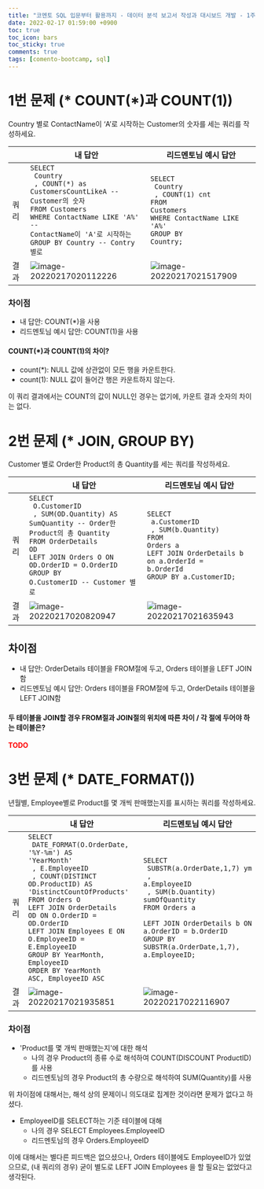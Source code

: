 ```yaml
---
title: "코멘토 SQL 입문부터 활용까지 - 데이터 분석 보고서 작성과 대시보드 개발 - 1주차 과제"
date: 2022-02-17 01:59:00 +0900
toc: true
toc_icon: bars
toc_sticky: true
comments: true
tags: [comento-bootcamp, sql]
---
```


# 1번 문제 (* COUNT(*)과 COUNT(1))

Country 별로 ContactName이 ‘A’로 시작하는 Customer의 숫자를 세는 쿼리를 작성하세요.

|      | 내 답안                                                      | 리드멘토님 예시 답안                                         |
| ---- | ------------------------------------------------------------ | ------------------------------------------------------------ |
| 쿼리 | <code>SELECT <br/>	Country<br/>	, COUNT(*) as CustomersCountLikeA -- Customer의 숫자<br/>FROM Customers<br/>WHERE ContactName LIKE 'A%' -- ContactName이 'A'로 시작하는<br/>GROUP BY Country -- Contry 별로</code> | <code>SELECT<br/>	Country<br/>	, COUNT(1) cnt<br/>FROM Customers<br/>WHERE ContactName LIKE 'A%'<br/>GROUP BY Country;</code> |
| 결과 | ![image-20220217020112226](https://wonderminah.github.io/assets/img/image-20220217020112226.png) | ![image-20220217021517909](https://wonderminah.github.io/assets/img/image-20220217021517909.png) |

### 차이점

* 내 답안: COUNT(*)을 사용
* 리드멘토님 예시 답안: COUNT(1)을 사용

#### COUNT(*)과 COUNT(1)의 차이?

* count(*): NULL 값에 상관없이 모든 행을 카운트한다.
* count(1): NULL 값이 들어간 행은 카운트하지 않는다.

이 쿼리 결과에서는 COUNT의 값이 NULL인 경우는 없기에, 카운트 결과 숫자의 차이는 없다.

# 2번 문제 (* JOIN, GROUP BY)

Customer 별로 Order한 Product의 총 Quantity를 세는 쿼리를 작성하세요.

|      | 내 답안                                                      | 리드멘토님 예시 답안                                         |
| ---- | ------------------------------------------------------------ | ------------------------------------------------------------ |
| 쿼리 | <code>SELECT <br/>	O.CustomerID<br/>	, SUM(OD.Quantity) AS SumQuantity -- Order한 Product의 총 Quantity<br/>FROM OrderDetails OD<br/>LEFT JOIN Orders O ON OD.OrderID = O.OrderID<br/>GROUP BY O.CustomerID -- Customer 별로</code> | <code>SELECT <br/>	a.CustomerID<br/>	, SUM(b.Quantity)<br/>FROM Orders a <br/>LEFT JOIN OrderDetails b on a.OrderId = b.OrderId<br/>GROUP BY a.CustomerID;</code> |
| 결과 | ![image-20220217020820947](https://wonderminah.github.io/assets/img/image-20220217020820947.png) | ![image-20220217021635943](https://wonderminah.github.io/assets/img/image-20220217021635943.png) |

## 차이점

* 내 답안: OrderDetails 테이블을 FROM절에 두고, Orders 테이블을 LEFT JOIN함
* 리드멘토님 예시 답안: Orders 테이블을 FROM절에 두고, OrderDetails 테이블을 LEFT JOIN함

#### 두 테이블을 JOIN할 경우 FROM절과 JOIN절의 위치에 따른 차이 / 각 절에 두어야 하는 테이블은?

<strong style="color: red;">TODO</strong>

# 3번 문제 (* DATE_FORMAT())

년월별, Employee별로 Product를 몇 개씩 판매했는지를 표시하는 쿼리를 작성하세요.

|      | 내 답안                                                      | 리드멘토님 예시 답안                                         |
| ---- | ------------------------------------------------------------ | ------------------------------------------------------------ |
| 쿼리 | <code>SELECT <br/>	DATE_FORMAT(O.OrderDate, '%Y-%m') AS 'YearMonth'<br/>	, E.EmployeeID<br/>	, COUNT(DISTINCT OD.ProductID) AS 'DistinctCountOfProducts'<br/>FROM Orders O <br/>LEFT JOIN OrderDetails OD ON O.OrderID = OD.OrderID<br/>LEFT JOIN Employees E ON O.EmployeeID = E.EmployeeID<br/>GROUP BY YearMonth, EmployeeID<br/>ORDER BY YearMonth ASC, EmployeeID ASC</code> | <code>SELECT <br/>	SUBSTR(a.OrderDate,1,7) ym<br/>	, a.EmployeeID<br/>	, SUM(b.Quantity) sumOfQuantity<br/>FROM Orders a<br/>	LEFT JOIN OrderDetails b ON a.OrderID = b.OrderID<br/>GROUP BY SUBSTR(a.OrderDate,1,7), a.EmployeeID;</code> |
| 결과 | ![image-20220217021935851](https://wonderminah.github.io/assets/img/image-20220217021935851.png) | ![image-20220217022116907](https://wonderminah.github.io/assets/img/image-20220217022116907.png) |

### 차이점

* 'Product를 몇 개씩 판매했는지'에 대한 해석
  * 나의 경우 Product의 종류 수로 해석하여 COUNT(DISCOUNT ProductID)를 사용
  * 리드멘토님의 경우 Product의 총 수량으로 해석하여 SUM(Quantity)를 사용

위 차이점에 대해서는, 해석 상의 문제이니 의도대로 집계한 것이라면 문제가 없다고 하셨다.

* EmployeeID를 SELECT하는 기준 테이블에 대해
  * 나의 경우 SELECT Employees.EmployeeID
  * 리드멘토님의 경우 Orders.EmployeeID

이에 대해서는 별다른 피드백은 없으셨으나, Orders 테이블에도 EmployeeID가 있었으므로, (내 쿼리의 경우) 굳이 별도로 LEFT JOIN Employees 을 할 필요는 없었다고 생각된다.

